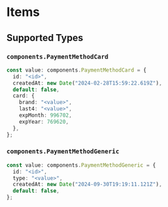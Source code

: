 # Items


## Supported Types

### `components.PaymentMethodCard`

```typescript
const value: components.PaymentMethodCard = {
  id: "<id>",
  createdAt: new Date("2024-02-28T15:59:22.619Z"),
  default: false,
  card: {
    brand: "<value>",
    last4: "<value>",
    expMonth: 996702,
    expYear: 769620,
  },
};
```

### `components.PaymentMethodGeneric`

```typescript
const value: components.PaymentMethodGeneric = {
  id: "<id>",
  type: "<value>",
  createdAt: new Date("2024-09-30T19:19:11.121Z"),
  default: false,
};
```

